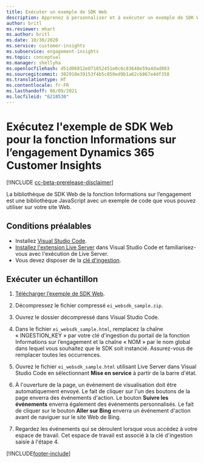 ```yaml
---
title: Exécuter un exemple de SDK Web
description: Apprenez à personnaliser et à exécuter un exemple de SDK Web.
author: britl
ms.reviewer: mhart
ms.author: britl
ms.date: 10/30/2020
ms.service: customer-insights
ms.subservice: engagement-insights
ms.topic: conceptual
ms.manager: shellyha
ms.openlocfilehash: d51d06812e071852451e0c6c83648e59a4dad803
ms.sourcegitcommit: 302910e39153f4b5c850ed9b1a62cb867e4df358
ms.translationtype: HT
ms.contentlocale: fr-FR
ms.lasthandoff: 06/09/2021
ms.locfileid: "6218530"
---
```

# <a name="run-the-web-sdk-sample-for-dynamics-365-customer-insights-engagement-insights-capability"></a>Exécutez l'exemple de SDK Web pour la fonction Informations sur l’engagement Dynamics 365 Customer Insights

[!INCLUDE [cc-beta-prerelease-disclaimer](includes/cc-beta-prerelease-disclaimer.md)]

La bibliothèque de SDK Web de la fonction Informations sur l’engagement est une bibliothèque JavaScript avec un exemple de code que vous pouvez utiliser sur votre site Web.

## <a name="prerequisites"></a>Conditions préalables

- Installez [Visual Studio Code](https://code.visualstudio.com/).
- [Installez l'extension Live Server](https://marketplace.visualstudio.com/items?itemName=ritwickdey.LiveServer) dans Visual Studio Code et familiarisez-vous avec l'exécution de Live Server.
- Vous devez disposer de la [clé d'ingestion](instrument-website.md).

## <a name="run-sample"></a>Exécuter un échantillon

1. [Télécharger l’exemple de SDK Web](https://download.pi.dynamics.com/sdk/EngagementInsightsSamples/ei_websdk_sample.zip).

1. Décompressez le fichier compressé `ei_websdk_sample.zip`.

1. Ouvrez le dossier décompressé dans Visual Studio Code.

1. Dans le fichier `ei_websdk_sample.html`, remplacez la chaîne « INGESTION_KEY » par votre clé d'ingestion du portail de la fonction Informations sur l’engagement et la chaîne « NOM » par le nom global dans lequel vous souhaitez que le SDK soit instancié. Assurez-vous de remplacer toutes les occurrences.

1. Ouvrez le fichier `ei_websdk_sample.html` utilisant Live Server dans Visual Studio Code en sélectionnant **Mise en service** à partir de la barre d'état.

1. À l'ouverture de la page, un événement de visualisation doit être automatiquement envoyé. Le fait de cliquer sur l'un des boutons de la page enverra des événements d'action. Le bouton **Suivre les événements** enverra également des événements personnalisés. Le fait de cliquer sur le bouton **Aller sur Bing** enverra un événement d'action avant de naviguer sur le site Web de Bing.

1. Regardez les événements qui se déroulent lorsque vous accédez à votre espace de travail. Cet espace de travail est associé à la clé d'ingestion saisie à l'étape 4.


[!INCLUDE[footer-include](../includes/footer-banner.md)]